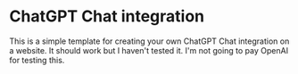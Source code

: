 # ChatGPT Chat integration

This is a simple template for creating your own ChatGPT Chat integration on a website. It should work but I haven't tested it. I'm not going to pay OpenAI for testing this.
